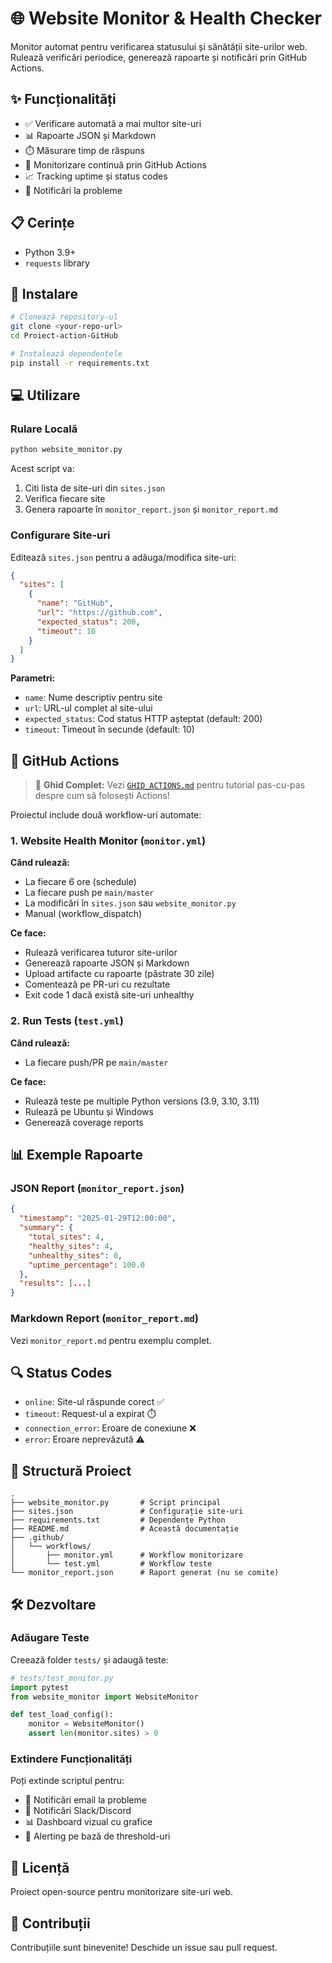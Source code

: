 # 🌐 Website Monitor & Health Checker

Monitor automat pentru verificarea statusului și sănătății site-urilor web. Rulează verificări periodice, generează rapoarte și notificări prin GitHub Actions.

## ✨ Funcționalități

- ✅ Verificare automată a mai multor site-uri
- 📊 Rapoarte JSON și Markdown
- ⏱️ Măsurare timp de răspuns
- 🔄 Monitorizare continuă prin GitHub Actions
- 📈 Tracking uptime și status codes
- 🚨 Notificări la probleme

## 📋 Cerințe

- Python 3.9+
- `requests` library

## 🚀 Instalare

```bash
# Clonează repository-ul
git clone <your-repo-url>
cd Proiect-action-GitHub

# Instalează dependențele
pip install -r requirements.txt
```

## 💻 Utilizare

### Rulare Locală

```bash
python website_monitor.py
```

Acest script va:
1. Citi lista de site-uri din `sites.json`
2. Verifica fiecare site
3. Genera rapoarte în `monitor_report.json` și `monitor_report.md`

### Configurare Site-uri

Editează `sites.json` pentru a adăuga/modifica site-uri:

```json
{
  "sites": [
    {
      "name": "GitHub",
      "url": "https://github.com",
      "expected_status": 200,
      "timeout": 10
    }
  ]
}
```

**Parametri:**
- `name`: Nume descriptiv pentru site
- `url`: URL-ul complet al site-ului
- `expected_status`: Cod status HTTP așteptat (default: 200)
- `timeout`: Timeout în secunde (default: 10)

## 🔄 GitHub Actions

> 📘 **Ghid Complet:** Vezi [`GHID_ACTIONS.md`](GHID_ACTIONS.md) pentru tutorial pas-cu-pas despre cum să folosești Actions!

Proiectul include două workflow-uri automate:

### 1. Website Health Monitor (`monitor.yml`)

**Când rulează:**
- La fiecare 6 ore (schedule)
- La fiecare push pe `main/master`
- La modificări în `sites.json` sau `website_monitor.py`
- Manual (workflow_dispatch)

**Ce face:**
- Rulează verificarea tuturor site-urilor
- Generează rapoarte JSON și Markdown
- Upload artifacte cu rapoarte (păstrate 30 zile)
- Comentează pe PR-uri cu rezultate
- Exit code 1 dacă există site-uri unhealthy

### 2. Run Tests (`test.yml`)

**Când rulează:**
- La fiecare push/PR pe `main/master`

**Ce face:**
- Rulează teste pe multiple Python versions (3.9, 3.10, 3.11)
- Rulează pe Ubuntu și Windows
- Generează coverage reports

## 📊 Exemple Rapoarte

### JSON Report (`monitor_report.json`)

```json
{
  "timestamp": "2025-01-29T12:00:00",
  "summary": {
    "total_sites": 4,
    "healthy_sites": 4,
    "unhealthy_sites": 0,
    "uptime_percentage": 100.0
  },
  "results": [...]
}
```

### Markdown Report (`monitor_report.md`)

Vezi `monitor_report.md` pentru exemplu complet.

## 🔍 Status Codes

- `online`: Site-ul răspunde corect ✅
- `timeout`: Request-ul a expirat ⏱️
- `connection_error`: Eroare de conexiune ❌
- `error`: Eroare neprevăzută ⚠️

## 📁 Structură Proiect

```
.
├── website_monitor.py       # Script principal
├── sites.json               # Configurație site-uri
├── requirements.txt         # Dependențe Python
├── README.md                # Această documentație
├── .github/
│   └── workflows/
│       ├── monitor.yml      # Workflow monitorizare
│       └── test.yml         # Workflow teste
└── monitor_report.json      # Raport generat (nu se comite)
```

## 🛠️ Dezvoltare

### Adăugare Teste

Creează folder `tests/` și adaugă teste:

```python
# tests/test_monitor.py
import pytest
from website_monitor import WebsiteMonitor

def test_load_config():
    monitor = WebsiteMonitor()
    assert len(monitor.sites) > 0
```

### Extindere Funcționalități

Poți extinde scriptul pentru:
- 📧 Notificări email la probleme
- 📱 Notificări Slack/Discord
- 📊 Dashboard vizual cu grafice
- 🔔 Alerting pe bază de threshold-uri

## 📝 Licență

Proiect open-source pentru monitorizare site-uri web.

## 🤝 Contribuții

Contribuțiile sunt binevenite! Deschide un issue sau pull request.

